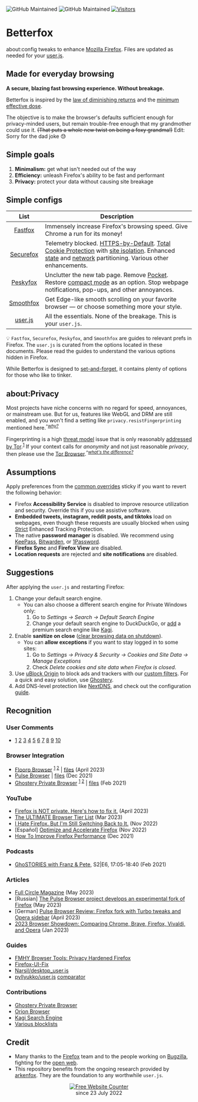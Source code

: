 ![GitHub Maintained](https://img.shields.io/badge/open%20source-yes-orange)
![GitHub Maintained](https://img.shields.io/badge/maintained-yes-yellow)
[![Visitors](https://hits.seeyoufarm.com/api/count/incr/badge.svg?url=https%3A%2F%2Fgithub.com%2Fyokoffing%2FBetter-Fox&count_bg=%2379C83D&title_bg=%23555555&icon=&icon_color=%23E7E7E7&title=visitors&edge_flat=false)](https://hits.seeyoufarm.com)

# Betterfox
about:config tweaks to enhance [Mozilla Firefox](https://www.mozilla.org/en-US/firefox/new/ "Firefox Homepage"). Files are updated as needed for your [user.js](http://kb.mozillazine.org/User.js_file).


## Made for everyday browsing
**A secure, blazing fast browsing experience. Without breakage.**

Betterfox is inspired by the [law of diminishing returns](https://pmctraining.com/site/wp-content/uploads/2018/04/Law-of-Diminishing-Returns-CHART.png) and the [minimum effective dose](https://medium.com/the-mission/less-is-more-the-minimum-effective-dose-e6d56625931e).

The objective is to make the browser's defaults sufficient enough for privacy-minded users, but remain trouble-free enough that my grandmother could use it. <strike>(That puts a whole new twist on being a foxy grandma!)</strike> Edit: Sorry for the dad joke 😓


## Simple goals
1) **Minimalism:** get what isn't needed out of the way
2) **Efficiency:** unleash Firefox's ability to be fast and performant
3) **Privacy:** protect your data without causing site breakage

## Simple configs

| List      | Description |
|:---------:|-------------|
| [Fastfox](https://github.com/yokoffing/Betterfox/blob/master/Fastfox.js)   | Immensely increase Firefox's browsing speed. Give Chrome a run for its money!|
| [Securefox](https://github.com/yokoffing/Betterfox/blob/master/Securefox.js) | Telemetry blocked. [HTTPS-by-Default](https://blog.mozilla.org/security/2021/08/10/firefox-91-introduces-https-by-default-in-private-browsing/). [Total Cookie Protection](https://blog.mozilla.org/security/2021/02/23/total-cookie-protection/) with [site isolation](https://blog.mozilla.org/security/2021/05/18/introducing-site-isolation-in-firefox/). Enhanced [state](https://developer.mozilla.org/en-US/docs/Web/Privacy/State_Partitioning) and [network](https://blog.mozilla.org/security/2021/01/26/supercookie-protections/) partitioning. Various other enhancements. |
| [Peskyfox](https://github.com/yokoffing/Betterfox/blob/master/Peskyfox.js)  | Unclutter the new tab page. Remove [Pocket](https://support.mozilla.org/en-US/kb/what-pocket). Restore [compact mode](https://support.mozilla.org/en-US/kb/compact-mode-workaround-firefox) as an option. Stop webpage notifications, pop-ups, and other annoyances. |
| [Smoothfox](https://github.com/yokoffing/Betterfox/blob/master/Smoothfox.js) | Get Edge-like smooth scrolling on your favorite browser — or choose something more your style. |
| [user.js](https://github.com/yokoffing/Betterfox/blob/master/user.js) | All the essentials. None of the breakage. This is your `user.js`. |

:bulb: `Fastfox`, `Securefox`, `Peskyfox`, and `Smoothfox` are guides to relevant prefs in Firefox. The `user.js` is curated from the options located in these documents. Please read the guides to understand the various options hidden in Firefox.

While Betterfox is designed to [set-and-forget](https://glosbe.com/en/en/set-and-forget), it contains plenty of options for those who like to tinker.

## about:Privacy
Most projects have niche concerns with no regard for speed, annoyances, or mainstream use. But for us, features like WebGL and DRM are still enabled, and you won't find a setting like `privacy.resistFingerprinting` mentioned here.<sup>^[*why?*](https://old.reddit.com/r/firefox/comments/wuqpgi/are_there_any_aboutconfig_tweaks_to_get_smooth/ile3whx/?context=3)</sup>

Fingerprinting is a high [threat model](https://thenewoil.org/en/guides/prologue/threatmodel/) issue that is only reasonably [addressed by Tor](https://github.com/arkenfox/user.js/wiki/3.3-Overrides-%5BTo-RFP-or-Not%5D).<sup>[1](https://youtu.be/5NrbdO4yWek?t=4334)</sup> If your context calls for _anonymity_ and not just reasonable _privacy_, then please use the [Tor Browser](https://www.torproject.org).<sup>^[*what's the difference?*](https://thenewoil.org/en/guides/prologue/secprivanon/)</sup> 

## Assumptions
Apply preferences from the [common overrides](https://github.com/yokoffing/Betterfox/issues/87) sticky if you want to revert the following behavior:
* Firefox **Accessibility Service** is disabled to improve resource utilization and security. Override this if you use assistive software.
* **Embedded tweets, instagram, reddit posts, and tiktoks** load on webpages, even though these requests are usually blocked when using [Strict](https://support.mozilla.org/en-US/kb/enhanced-tracking-protection-firefox-desktop#w_strict-enhanced-tracking-protection) Enhanced Tracking Protection.
* The native **password manager** is disabled. We recommend using [KeePass](https://addons.mozilla.org/en-US/firefox/addon/keepassxc-browser/), [Bitwarden](https://addons.mozilla.org/en-US/firefox/addon/bitwarden-password-manager/), or [1Password](https://addons.mozilla.org/en-US/firefox/addon/1password-x-password-manager).
* **Firefox Sync** and **Firefox View** are disabled.
* **Location requests** are rejected and **site notifications** are disabled.

## Suggestions
After applying the `user.js` and restarting Firefox:
1) Change your default search engine.
   * You can also choose a different search engine for Private Windows only:
      1) Go to *Settings → Search → Default Search Engine*
      2) Change your default search engine to DuckDuckGo, or [add](https://github.com/yokoffing/Betterfox/blob/04c3184359c83d7b58411c3b68f40f3e9d95c373/Securefox.js#L600-L604) a premium search engine like [Kagi](https://kagi.com/).
2) Enable **sanitize on close** ([clear browsing data on shutdown](https://github.com/yokoffing/Betterfox/blob/99f2e860633f307781ddb73d792358ad1bec6af5/Securefox.js#L409-L434)).
   * You can **allow exceptions** if you want to stay logged in to some sites:
      1) Go to *Settings → Privacy & Security → Cookies and Site Data → Manage Exceptions*
      2) Check *Delete cookies and site data when Firefox is closed*.
3) Use [uBlock Origin](https://addons.mozilla.org/blog/ublock-origin-everything-you-need-to-know-about-the-ad-blocker/) to block ads and trackers with our [custom filters](https://github.com/yokoffing/filterlists). For a quick and easy solution, use [Ghostery](https://addons.mozilla.org/en-US/firefox/addon/ghostery/).
4) Add DNS-level protection like [NextDNS](https://nextdns.io/?from=xujj63g5), and check out the configuration [guide](https://github.com/yokoffing/NextDNS-Config).

## Recognition
### User Comments
- [1](https://old.reddit.com/r/firefox/comments/xsw0zt/comment/iqo0dbv/?context=3)
[2](https://old.reddit.com/r/browsers/comments/y7w57n/which_browser_do_you_use_on_your_devices/it30hqi/?context=3)
[3](https://old.reddit.com/r/firefox/comments/z5auzi/firefox_not_properly_usingrecognizing_gpu_poor/iy0kru3)
[4](https://old.reddit.com/r/firefox/comments/z5auzi/firefox_not_properly_usingrecognizing_gpu_poor/iy36hyz)
[5](https://old.reddit.com/r/firefox/comments/1030fri/why_does_firefox_feel_slowchoppy/j2wu4ow/)
[6](https://old.reddit.com/r/pcmasterrace/comments/zwioe1/what_browser_will_you_be_using_in_2023_please/j1wmbxo/)
[7](https://old.reddit.com/r/firefox/comments/zodxzx/performance_optimizations_for_firefox/j0memta/?context=2)
[8](https://old.reddit.com/r/browsers/comments/106qwyk/in_contrast_to_previous_post_what_do_you_like/j3irpx0/?context=2)
[9](https://old.reddit.com/r/firefox/comments/115va7d/list_of_aboutconfiguserjs_privacy_tweaks/j9700bc/?context=2)
[10](https://old.reddit.com/r/browsers/comments/11q6je7/is_block_or_snoof_browser_fingerprint_better/jc2mhcx/?context=2)

### Browser Integration
* [Floorp Browser](https://github.com/Floorp-Projects/Floorp#-betterfox) <sup>[1](https://github.com/Floorp-Projects/Floorp/issues/233#issuecomment-1543557167) [2](https://blog.ablaze.one/3135/2023-04-01/)</sup> | [files](https://github.com/Floorp-Projects/Floorp/blob/f63e87016d88535aafa2b57d690442b9a69cbaa5/toolkit/content/license.html#L200-L224) (April 2023)
* [Pulse Browser](https://github.com/pulse-browser/browser#%EF%B8%8F-credits) | [files](https://github.com/pulse-browser/browser/tree/alpha/src/browser/app/profile) (Dec 2021)
* [Ghostery Private Browser](https://github.com/ghostery/user-agent-desktop#community) <sup>[1](https://web.archive.org/web/20210509171835/https://www.ghostery.com/ghostery-dawn-update-more/) [2](https://web.archive.org/web/20210921114333/https://www.ghostery.com/ghostery-dawn-product-update/)</sup> | [files](https://github.com/ghostery/user-agent-desktop/tree/main/brands/ghostery/branding/pref) (Feb 2021)

### YouTube
* [Firefox is NOT private. Here's how to fix it.](https://youtu.be/Fr8UFJzpNls) (April 2023)
* [The ULTIMATE Browser Tier List](https://youtu.be/j5r6jFE8gic) (Mar 2023)
* [I Hate Firefox. But I'm Still Switching Back to It.](https://youtu.be/w0SJFED5xK0?t=220) (Nov 2022)
* [Español] [Optimize and Accelerate Firefox](https://www.youtube.com/watch?v=3XtoONmq5_Q) (Nov 2022) 
* [How To Improve Firefox Performance](https://www.youtube.com/watch?v=N8IOJiOFVEk) (Dec 2021)
    
### Podcasts
* [GhoSTORIES with Franz & Pete](https://anchor.fm/ghostories/episodes/S2E6-We-Talking-Ghostery-Dawn----Again-er0q02/a-a4o5vmh), S2|E6, 17:05-18:40 (Feb 2021)
    
### Articles
* [Full Circle Magazine](https://dl.fullcirclemagazine.org/issue193_en.pdf) (May 2023)
* [Russian] [The Pulse Browser project develops an experimental fork of Firefox](https://www.opennet.ru/opennews/art.shtml?num=59076) (May 2023)
* [German] [Pulse Browser Review: Firefox fork with Turbo tweaks and Opera sidebar](https://www.computerbild.de/artikel/cb-Tipps-Software-Pulse-Browser-Review-ein-Firefox-Fork-mit-Seitenleiste-wie-bei-Opera-35644139.html#:~:text=Noch%20mehr%20Speed%2DFeatures) (April 2023)
* [2023 Browser Showdown: Comparing Chrome, Brave, Firefox, Vivaldi, and Opera](https://www.appdate.lk/technology/2023-browser-showdown/) (Jan 2023)

### Guides
* [FMHY Browser Tools: Privacy Hardened Firefox](https://www.reddit.com/r/FREEMEDIAHECKYEAH/wiki/storage/#wiki_privacy_hardened_firefox)
* [Firefox-UI-Fix](https://github.com/black7375/Firefox-UI-Fix/wiki/Tips#privacy)
* [Narsil/desktop_user.js](https://git.nixnet.services/Narsil/desktop_user.js#thanks)
* [pyllyukko/user.js](https://github.com/pyllyukko/user.js) [comparator](https://jm42.github.io/compare-user.js/)

### Contributions
* [Ghostery Private Browser](https://github.com/ghostery/user-agent-desktop/issues?q=is%3Apr+is%3Aissue+author%3Ayokoffing+)
* [Orion Browser](https://orionfeedback.org/?author=yokoffing)
* [Kagi Search Engine](https://kagifeedback.org/?author=yokoffing)
* [Various blocklists](https://github.com/yokoffing/filterlists#contributions)

## Credit
* Many thanks to the [Firefox](https://www.mozilla.org/en-US/firefox/new/) team and to the people working on [Bugzilla](https://bugzilla.mozilla.org/home), fighting for the [open web](https://builtin.com/software-engineering-perspectives/open-web).
* This repository benefits from the ongoing research provided by [arkenfox](https://github.com/arkenfox/user.js). They are the foundation to any worthwhile `user.js`.

<div align='center'><a href='https://www.websitecounterfree.com'><img src='https://www.websitecounterfree.com/c.php?d=9&id=19653&s=1' border='0' alt='Free Website Counter'></a><br / >
<div align='center'>since 23 July 2022</div>
